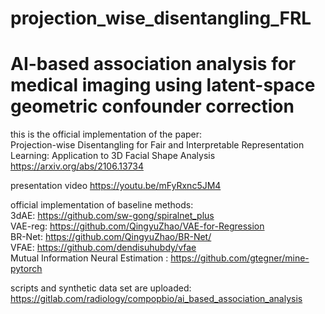 # projection_wise_disentangling_FRL
# AI-based association analysis for medical imaging using latent-space geometric confounder correction
this is the official implementation of the paper: \
Projection-wise Disentangling for Fair and Interpretable Representation Learning: Application to 3D Facial Shape Analysis
https://arxiv.org/abs/2106.13734

presentation video
https://youtu.be/mFyRxnc5JM4


official implementation of baseline methods:<br/>
3dAE: https://github.com/sw-gong/spiralnet_plus<br/>
VAE-reg: https://github.com/QingyuZhao/VAE-for-Regression<br/>
BR-Net: https://github.com/QingyuZhao/BR-Net/<br/>
VFAE: https://github.com/dendisuhubdy/vfae<br/>
Mutual Information Neural Estimation : https://github.com/gtegner/mine-pytorch<br/>




scripts and synthetic data set are uploaded:<br/>
https://gitlab.com/radiology/compopbio/ai_based_association_analysis

